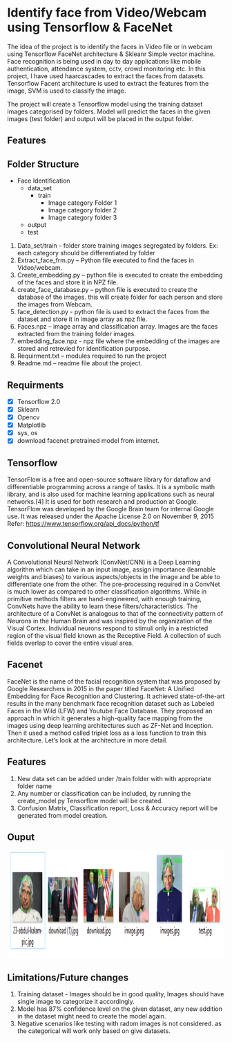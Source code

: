 # Identify face from Video/Webcam using Tensorflow & FaceNet
The idea of the project is to identify the faces in Video file or in webcam using Tensorflow FaceNet architecture & Skleanr Simple vector machine. Face recognition is being used in day to day applications like mobile authentication, attendance system, cctv, crowd monitoring etc. In this project, I have used haarcascades to extract the faces from datasets. Tensorflow Facent architecture is used to extract the features from the image, SVM is used to classify the image.

The project will create a Tensorflow model using the training dataset images categorised by folders. Model will predict the faces in the given images (test folder) and output will be placed in the output folder.

## Features
## Folder Structure

* Face Identification
  - data_set
      - train
        - Image category Folder 1
        - Image category folder 2
        - Image category folder 3
  - output
  - test


1.	Data_set/train – folder store training images segregated by folders. Ex: each category should be differentiated by folder
4.	Extract_face_frm.py – Python file executed to find the faces in Video/webcam.
5.	Create_embedding.py – python file is executed to create the embedding of the faces and store it in NPZ file.  
6.	create_face_database.py – python file is executed to create the database of the images. this will create folder for each person and store the images from Webcam. 
5.  face_detection.py - python file is used to extract the faces from the dataset and store it in image array as npz file. 
7.	Faces.npz – image array and classification array. Images are the faces extracted from the training folder images. 
8.  embedding_face.npz - npz file where the embedding of the images are stored and retrevied for identification purpose. 
9.	Requirment.txt – modules required to run the project
10.	Readme.md – readme file about the project. 

## Requirments
  - [x] Tensorflow 2.0
  - [x] Sklearn 
  - [x] Opencv
  - [x] Matplotlib
  - [x] sys, os
  - [x] download facenet pretrained model from internet. 

## Tensorflow
TensorFlow is a free and open-source software library for dataflow and differentiable programming across a range of tasks. It is a symbolic math library, and is also used for machine learning applications such as neural networks.[4] It is used for both research and production at Google. TensorFlow was developed by the Google Brain team for internal Google use. It was released under the Apache License 2.0 on November 9, 2015
Refer:  https://www.tensorflow.org/api_docs/python/tf

## Convolutional Neural Network
A Convolutional Neural Network (ConvNet/CNN) is a Deep Learning algorithm which can take in an input image, assign importance (learnable weights and biases) to various aspects/objects in the image and be able to differentiate one from the other. The pre-processing required in a ConvNet is much lower as compared to other classification algorithms. While in primitive methods filters are hand-engineered, with enough training, ConvNets have the ability to learn these filters/characteristics.
The architecture of a ConvNet is analogous to that of the connectivity pattern of Neurons in the Human Brain and was inspired by the organization of the Visual Cortex. Individual neurons respond to stimuli only in a restricted region of the visual field known as the Receptive Field. A collection of such fields overlap to cover the entire visual area.

## Facenet
FaceNet is the name of the facial recognition system that was proposed by Google Researchers in 2015 in the paper titled FaceNet: A Unified Embedding for Face Recognition and Clustering. It achieved state-of-the-art results in the many benchmark face recognition dataset such as Labeled Faces in the Wild (LFW) and Youtube Face Database.
They proposed an approach in which it generates a high-quality face mapping from the images using deep learning architectures such as ZF-Net and Inception. Then it used a method called triplet loss as a loss function to train this architecture. Let’s look at the architecture in more detail.

## Features
1. New data set can be added under /train folder with with appropriate folder name
2. Any number or classification can be included, by running the create_model.py Tensorflow model will be created. 
3. Confusion Matrix, Classification report, Loss & Accuracy report will be generated from model creation. 

 
## Ouput
 <img height="250" alt="accuracy" src="https://github.com/gcmadhan/Face_Identification/blob/master/Readme/output.png">


## Limitations/Future changes
1. Training dataset - Images should be in good quality, Images should have single image to categorize it accordingly. 
2. Model has 87% confidence level on the given dataset, any new addition in the dataset might need to create the model again. 
3. Negative scenarios like testing with radom images is not considered. as the categorical will work only based on give datasets. 





